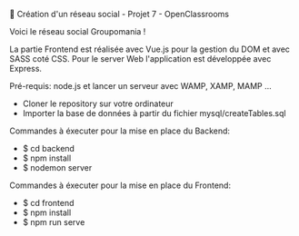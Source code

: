 📱 Création d'un réseau social - Projet 7 - OpenClassrooms

Voici le réseau social Groupomania !

La partie Frontend est réalisée avec Vue.js pour la gestion du DOM et avec SASS coté CSS.
Pour le server Web l'application est développée avec Express.

Pré-requis: node.js et lancer un serveur avec WAMP, XAMP, MAMP ...

- Cloner le repository sur votre ordinateur
- Importer la base de données à partir du fichier mysql/createTables.sql

Commandes à éxecuter pour la mise en place du Backend:

- $ cd backend
- $ npm install
- $ nodemon server

Commandes à éxecuter pour la mise en place du Frontend:

- $ cd frontend
- $ npm install
- $ npm run serve
